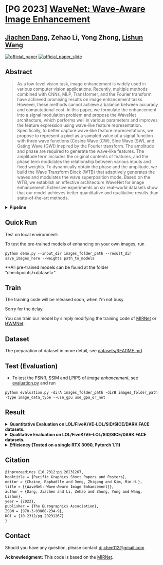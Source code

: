# [PG 2023] [WaveNet: Wave-Aware Image Enhancement](https://diglib.eg.org/bitstream/handle/10.2312/pg20231267/021-029.pdf)  

## [Jiachen Dang](https://github.com/DenijsonC), Zehao Li, Yong Zhong, [Lishun Wang](https://github.com/ucaswangls)   
[![official_paper](https://img.shields.io/badge/PDF-Paper-blue)](https://diglib.eg.org/bitstream/handle/10.2312/pg20231267/021-029.pdf)
[![official_paper_slide](https://img.shields.io/badge/Presentation-Slide-green)](https://drive.google.com/file/d/1-GX0wVr3A8OXvUfSn1HwEIhvhnu7_3FT/view?usp=sharing) 
## Abstract
> As a low-level vision task, image enhancement is widely used in various computer vision applications. Recently, multiple methods combined with CNNs, MLP, Transformer, and the Fourier transform have achieved promising results on image enhancement tasks. However, these methods cannot achieve a balance between accuracy and computational cost. In this paper, we formulate the enhancement into a signal modulation problem and propose the WaveNet architecture, which performs well in various parameters and improves the feature expression using wave-like feature representation. Specifically, to better capture wave-like feature representations, we propose to represent a pixel as a sampled value of a signal function with three wave functions (Cosine Wave (CW), Sine Wave (SW), and Gating Wave (GW)) inspired by the Fourier transform. The amplitude and phase are required to generate the wave-like features. The amplitude term includes the original contents of features, and the phase term modulates the relationship between various inputs and fixed weights. To dynamically obtain the phase and the amplitude, we build the Wave Transform Block (WTB) that adaptively generates the waves and modulates the wave superposition mode. Based on the WTB, we establish an effective architecture WaveNet for image enhancement. Extensive experiments on six real-world datasets show that our model achieves better quantitative and qualitative results than state-of-the-art methods. 

<details close>
<summary><b>Pipeline</b></summary>

![result3](./figure/pipeline.png)


</details>  

## Quick Run  

Test on local environment:  

To test the pre-trained models of enhancing on your own images, run
```
python demo.py --input_dir images_folder_path --result_dir save_images_here --weights path_to_models
```
**All pre-trained models can be found at the folder "checkpoints/$<$dataset$>$"

## Train  
The training code will be released soon,
when I'm not busy.

Sorry for the delay.

You can train our model by simply modifying the training code of [MIRNet](https://github.com/swz30/MIRNet) or [HWMNet](https://github.com/FanChiMao/HWMNet/tree/main).
  
## Dataset
  The preparation of dataset in more detail, see [datasets/README.md](datasets/README.md).  

## Test (Evaluation)  
 
- To test the PSNR, SSIM and LPIPS of *image enhancement*, see [evaluation.py](./evaluation.py) and run
```
python evaluation.py -dirA images_folder_path -dirB images_folder_path -type image_data_type --use_gpu use_gpu_or_not
```

## Result  

<details close>
<summary><b>Quantitative Evaluation on LOL/FiveK/VE-LOL/SID/SICE/DARK FACE datasets.</b></summary>

![result1](./figure/result.png)
![result2](./figure/rank.png) 


</details>  

<details close>
<summary><b>Qualitative Evaluation on LOL/FiveK/VE-LOL/SID/SICE/DARK FACE datasets.</b></summary>

![result3](./figure/visual.png)


</details>  
<details close>
<summary><b>Efficiency (Tested on a single RTX 3090, Pytorch 1.11)</b></summary>

![result3](./figure/efficiency.png)


</details>  

## Citation  

```
@inproceedings {10.2312:pg.20231267,
booktitle = {Pacific Graphics Short Papers and Posters},
editor = {Chaine, Raphaëlle and Deng, Zhigang and Kim, Min H.},
title = {{WaveNet: Wave-Aware Image Enhancement}},
author = {Dang, Jiachen and Li, Zehao and Zhong, Yong and Wang, Lishun},
year = {2023},
publisher = {The Eurographics Association},
ISBN = {978-3-03868-234-9},
DOI = {10.2312/pg.20231267}
} 
```
## Contact
Should you have any question, please contact dj.chen112@gmail.com


**Acknowledgment:** This code is based on the [MIRNet](https://github.com/swz30/MIRNet). 
